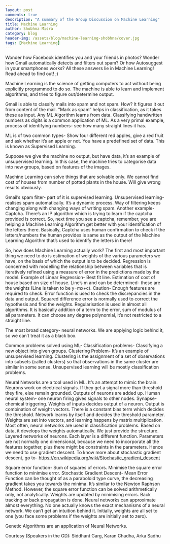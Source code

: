 ```yaml
---
layout: post
comments: true
description: "A summary of the Group Discussion on Machine Learning"
title: Machine Learning
author: Shobhna Misra
category: blog
header-img: /assets/blog/machine-learning-shobhna/cover.jpg	
tags: [Machine Learning]
---
```


Wonder how Facebook identifies you and your friends in photos? Wonder how Gmail automatically detects and filters out spam? Or how Autosuggest in your smartphones works? All these answers lie in Machine Learning! Read ahead to find out! ;)

Machine Learning is the science of getting computers to act without being explicitly programmed to do so. The machine is able to learn and implement algorithms, and tries to figure out/determine output. 

Gmail is able to classify mails into spam and not spam. How? It figures it out from content of the mail. “Mark as spam” helps in classification, as it takes these as input. Any ML Algorithm learns from data. Classifying handwritten numbers as digits is a common application of ML. As a very primal example, process of identifying numbers- see how many straight lines it has.

ML is of two common types- Show four different red apples, give a red fruit and ask whether it’s an apple or not. You have a predefined set of data. This is known as Supervised Learning.

Suppose we give the machine no output, but have data, it’s an example of unsupervised learning. In this case, the machine tries to categorise data into new groups, based on features of the images.

Machine Learning can solve things that are solvable only. We cannot find cost of houses from number of potted plants in the house. Will give wrong results obviously.

Gmail’s spam filter- part of it is supervised learning. Unsupervised learning- realises spam automatically. It’s a dynamic process. Way of filtering keeps changing along with changing ways of writing spam. Another example- Captcha. There’s an IP algorithm which is trying to learn if the captcha provided is correct. So, next time you see a captcha, remember, you are helping a Machine Learning Algorithm get better with your identification of the letters there. Basically, Captcha uses human confirmation to check if the letters/numbers the human provides is same as the output of the Machine Learning Algorithm that’s used to identify the letters in there! 

So, how does Machine Learning actually work? 
The first and most important thing we need to do is estimation of weights of the various parameters we have, on the basis of which the output is to be decided. Regression is concerned with modelling the relationship between variables that is iteratively refined using a measure of error in the predictions made by the model. Example of Linear Regression- Best fit line. Estimation of cost of house based on size of house. Line’s m and can be determined- these are the weights (Line is taken to be y=mx+c). Caution- Enough features are required to check. Error function is used to check the discrepancies in the data and output. Squared difference error is normally used to correct the hypothesis and find the weights. Regularisation is used in almost all algorithms. It is basically addition of a term to the error, sum of modulus of all parameters. It can choose any degree polynomial, it’s not restricted to a straight line. 

The most broad category- neural networks.
We are applying logic behind it, so we can’t treat it as a black box.

Common problems solved using ML-
Classification problems- Classifying a new object into given groups.
Clustering Problem- It’s an example of unsupervised learning. Clustering is the assignment of a set of observations into subsets (called clusters) so that observations in the same cluster are similar in some sense.
Unsupervised learning will be mostly classification problems.

Neural Networks are a tool used in ML. It’s an attempt to mimic the brain. Neurons work on electrical signals. If they get a signal more than threshold they fire, else remain grounded. Outputs of neurons are added up. Human neural system- one neuron firing gives signals to other nodes. Synapse- chemical triggering. Weights of inputs decides output of a neuron. Output is combination of weight vectors.
There is a constant bias term which decides the threshold. Network learns by itself and decides the threshold parameter. Weights are set into vectors, and learning happens by matrix multiplication.
Most often, neural networks are used in classification problems. Based on data, it develops the weights automatically. We just provide the structure. Layered networks of neurons. Each layer is a different function.
Parameters are not normally one dimensional, because we need to incorporate all the features together, plus there might be constraints in the parameters. Hence we need to use gradient descent. To know more about stochastic gradient descent, go to- https://en.wikipedia.org/wiki/Stochastic_gradient_descent

Square error function- Sum of squares of errors. Minimise the square error function to minimise error. Stochastic Gradient Descent- Mean Error Function can be thought of as a paraboloid type curve, the decreasing gradient takes you towards the minima. It’s similar to the Newton Raphson Method. However, the square error function can be solved arithmetically only, not analytically.
Weights are updated by minimising errors. Back tracking or back propagation is done. Neural networks can approximate almost everything. No one actually knows the exact mechanisms of a neural network. We can’t get an intuition behind it.
Initially, weights are all set to one (you face some problems if the weights are initially set to zero).

Genetic Algorithms are an application of Neural Networks.

Courtesy (Speakers in the GD): Siddhant Garg, Karan Chadha, Arka Sadhu
